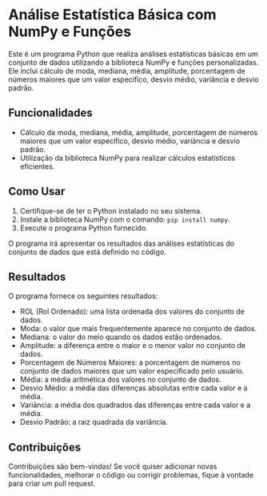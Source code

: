 # Análise Estatística Básica com NumPy e Funções

Este é um programa Python que realiza análises estatísticas básicas em um conjunto de dados utilizando a biblioteca NumPy e funções personalizadas. Ele inclui cálculo de moda, mediana, média, amplitude, porcentagem de números maiores que um valor específico, desvio médio, variância e desvio padrão.

## Funcionalidades

- Cálculo da moda, mediana, média, amplitude, porcentagem de números maiores que um valor específico, desvio médio, variância e desvio padrão.
- Utilização da biblioteca NumPy para realizar cálculos estatísticos eficientes.

## Como Usar

1. Certifique-se de ter o Python instalado no seu sistema.
2. Instale a biblioteca NumPy com o comando: `pip install numpy`.
3. Execute o programa Python fornecido.

O programa irá apresentar os resultados das análises estatísticas do conjunto de dados que está definido no código.

## Resultados

O programa fornece os seguintes resultados:

- ROL (Rol Ordenado): uma lista ordenada dos valores do conjunto de dados.
- Moda: o valor que mais frequentemente aparece no conjunto de dados.
- Mediana: o valor do meio quando os dados estão ordenados.
- Amplitude: a diferença entre o maior e o menor valor no conjunto de dados.
- Porcentagem de Números Maiores: a porcentagem de números no conjunto de dados maiores que um valor especificado pelo usuário.
- Média: a média aritmética dos valores no conjunto de dados.
- Desvio Médio: a média das diferenças absolutas entre cada valor e a média.
- Variância: a média dos quadrados das diferenças entre cada valor e a média.
- Desvio Padrão: a raiz quadrada da variância.

## Contribuições

Contribuições são bem-vindas! Se você quiser adicionar novas funcionalidades, melhorar o código ou corrigir problemas, fique à vontade para criar um pull request.
